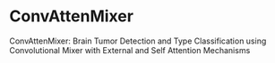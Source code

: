 # ConvAttenMixer
ConvAttenMixer: Brain Tumor Detection and Type Classification using Convolutional Mixer with External and Self Attention Mechanisms
